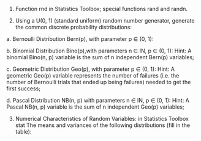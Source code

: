 1. Function rnd in Statistics Toolbox; special functions rand and randn.

2. Using a U(0, 1) (standard uniform) random number generator, generate the common discrete probability distributions:

a. Bernoulli Distribution Bern(p), with parameter p ∈ (0, 1): 

b. Binomial Distribution Bino(p),with parameters n ∈ IN, p ∈ (0, 1): 
Hint: A binomial Bino(n, p) variable is the sum of n independent Bern(p) variables;

c. Geometric Distribution Geo(p), with parameter p ∈ (0, 1): 
Hint: A geometric Geo(p) variable represents the number of failures (i.e. the number of Bernoulli trials that ended up being failures) needed to get the first success;

d. Pascal Distribution NB(n, p) with parameters n ∈ IN, p ∈ (0, 1): 
Hint: A Pascal NB(n, p) variable is the sum of n independent Geo(p) variables;

3. Numerical Characteristics of Random Variables: in Statistics Toolbox stat
The means and variances of the following distributions (fill in the table):
